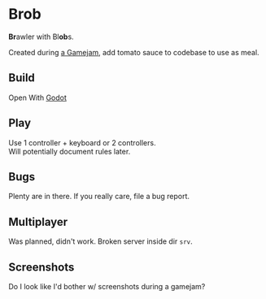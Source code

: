 # Brob
**Br**awler with Bl**ob**s.

Created during [a Gamejam](https://www.ifsr.de/fsr:news:27.10._gamejam), add tomato sauce to codebase to use as meal.

## Build
Open With [Godot](https://godotengine.org/)

## Play
Use 1 controller + keyboard or 2 controllers.  
Will potentially document rules later.

## Bugs
Plenty are in there. If you really care, file a bug report.

## Multiplayer
Was planned, didn't work. Broken server inside dir `srv`.

## Screenshots
Do I look like I'd bother w/ screenshots during a gamejam?

